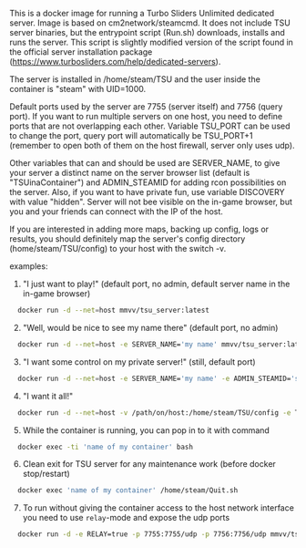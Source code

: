 This is a docker image for running a Turbo Sliders Unlimited dedicated server.
Image is based on cm2network/steamcmd. It does not include TSU server binaries, but the entrypoint script (Run.sh) downloads, installs and runs the server. This script is slightly modified version of the script found in the official server installation package (https://www.turbosliders.com/help/dedicated-servers).

The server is installed in /home/steam/TSU and the user inside the container is "steam" with UID=1000.

Default ports used by the server are 7755 (server itself) and 7756 (query port). If you want to run multiple servers on one host, you need to define ports that are not overlapping each other. Variable TSU_PORT can be used to change the port, query port will automatically be TSU_PORT+1 (remember to open both of them on the host firewall, server only uses udp). 

Other variables that can and should be used are SERVER_NAME, to give your server a distinct name on the server browser list (default is "TSUinaContainer") and ADMIN_STEAMID for adding rcon possibilities on the server. Also, if you want to have private fun, use variable DISCOVERY with value "hidden". Server will not bee visible on the in-game browser, but you and your friends can connect with the IP of the host.

If you are interested in adding more maps, backing up config, logs or results, you should definitely map the server's config directory (home/steam/TSU/config) to your host with the switch -v.

examples:
1) "I just want to play!" (default port, no admin, default server name in the in-game browser)
```sh
  docker run -d --net=host mmvv/tsu_server:latest
```
2) "Well, would be nice to see my name there" (default port, no admin)
```sh
  docker run -d --net=host -e SERVER_NAME='my name' mmvv/tsu_server:latest
```
3) "I want some control on my private server!" (still, default port)
```sh
  docker run -d --net=host -e SERVER_NAME='my name' -e ADMIN_STEAMID='steamid' -e DISCOVERY=hidden mmvv/tsu_server:latest
```
4) "I want it all!"
```sh
  docker run -d --net=host -v /path/on/host:/home/steam/TSU/config -e TSU_PORT=7757 -e SERVER_NAME='my name' -e ADMIN_STEAMID='steamid' --name='name of my container'  mmvv/tsu_server:latest
```
5) While the container is running, you can pop in to it with command
```sh
  docker exec -ti 'name of my container' bash
```
6) Clean exit for TSU server for any maintenance work (before docker stop/restart)
```sh
  docker exec 'name of my container' /home/steam/Quit.sh
```
7) To run without giving the container access to the host network interface you need to use `relay`-mode and expose the udp ports
```sh
  docker run -d -e RELAY=true -p 7755:7755/udp -p 7756:7756/udp mmvv/tsu_server:latest
```
